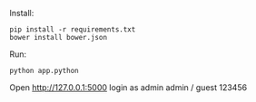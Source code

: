 
Install:

	pip install -r requirements.txt
	bower install bower.json


Run:

	python app.python


Open	http://127.0.0.1:5000
	login as admin admin / guest 123456